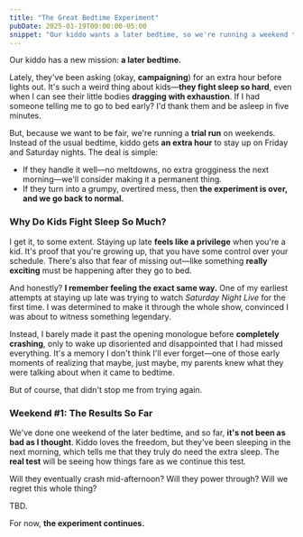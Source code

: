 ```yaml
---
title: "The Great Bedtime Experiment"
pubDate: 2025-01-19T00:00:00-05:00
snippet: "Our kiddo wants a later bedtime, so we're running a weekend trial. It's funny how kids fight sleep even when they clearly need it."
---
```



Our kiddo has a new mission: **a later bedtime.**  

Lately, they've been asking (okay, **campaigning**) for an extra hour before lights out. It's such a weird thing about kids—**they fight sleep so hard**, even when I can see their little bodies **dragging with exhaustion**. If I had someone telling me to go to bed early? I'd thank them and be asleep in five minutes.  

But, because we want to be fair, we're running a **trial run** on weekends. Instead of the usual bedtime, kiddo gets **an extra hour** to stay up on Friday and Saturday nights. The deal is simple:  

- If they handle it well—no meltdowns, no extra grogginess the next morning—we'll consider making it a permanent thing.  
- If they turn into a grumpy, overtired mess, then **the experiment is over, and we go back to normal.**  

### Why Do Kids Fight Sleep So Much?  

I get it, to some extent. Staying up late **feels like a privilege** when you're a kid. It's proof that you're growing up, that you have some control over your schedule. There's also that fear of missing out—like something **really exciting** must be happening after they go to bed.  

And honestly? **I remember feeling the exact same way.** One of my earliest attempts at staying up late was trying to watch *Saturday Night Live* for the first time. I was determined to make it through the whole show, convinced I was about to witness something legendary.  

Instead, I barely made it past the opening monologue before **completely crashing**, only to wake up disoriented and disappointed that I had missed everything. It's a memory I don't think I'll ever forget—one of those early moments of realizing that maybe, just maybe, my parents knew what they were talking about when it came to bedtime.  

But of course, that didn't stop me from trying again.  

### Weekend #1: The Results So Far  

We've done one weekend of the later bedtime, and so far, **it's not been as bad as I thought**. Kiddo loves the freedom, but they've been sleeping in the next morning, which tells me that they truly do need the extra sleep. The **real test** will be seeing how things fare as we continue this test.

Will they eventually crash mid-afternoon? Will they power through? Will we regret this whole thing?  

TBD.  

For now, **the experiment continues.**  